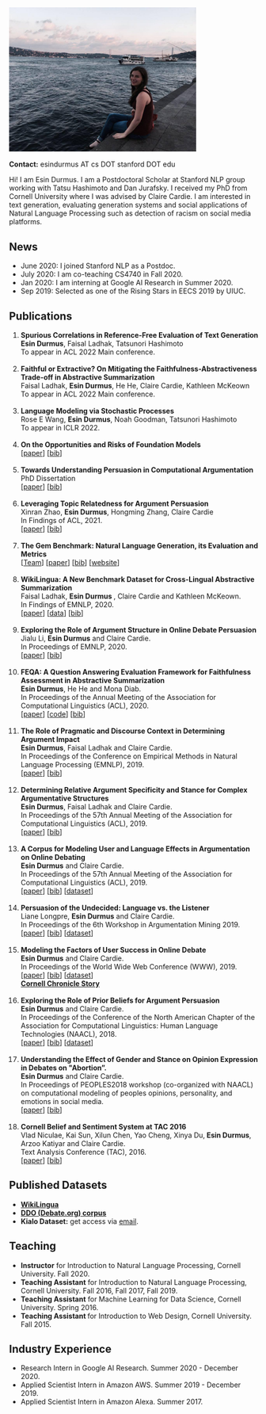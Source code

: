 <img src="esin.jpeg" alt="esin" style="width:10cm;"/>

**Contact:** esindurmus AT cs DOT stanford DOT edu

Hi! I am Esin Durmus. I am a Postdoctoral Scholar at Stanford NLP group working with Tatsu Hashimoto and Dan Jurafsky. I received my PhD from Cornell University where I was advised by Claire Cardie. I am interested in text generation, evaluating generation systems and social applications of Natural Language Processing such as detection of racism on social media platforms.


<h2>News</h2>
<ul>
    <li> June 2020: I joined Stanford NLP as a Postdoc.</li>
    <li> July 2020: I am co-teaching CS4740 in Fall 2020.</li>
    <li> Jan 2020: I am interning at Google AI Research in Summer 2020.</li>
    <li> Sep 2019: Selected as one of the Rising Stars in EECS 2019 by UIUC.</li>

</ul>

<h2>Publications</h2>

<ol type="1">
    <li>
        <b>Spurious Correlations in Reference-Free Evaluation of Text Generation</b>
        <br> <b> Esin Durmus</b>, Faisal Ladhak, Tatsunori Hashimoto <br>
        To appear in ACL 2022 Main conference. <br> <br>
    </li>
    <li>
        <b>Faithful or Extractive? On Mitigating the Faithfulness-Abstractiveness Trade-off in Abstractive Summarization</b>
        <br> Faisal Ladhak, <b> Esin Durmus</b>, He He, Claire Cardie, Kathleen McKeown <br>
        To appear in ACL 2022 Main conference. <br><br>
    </li>
    <li>
        <b>Language Modeling via Stochastic Processes</b>
        <br> Rose E Wang, <b> Esin Durmus</b>, Noah Goodman, Tatsunori Hashimoto <br>
        To appear in ICLR 2022. <br><br>
    </li>
    <li>
        <b>On the Opportunities and Risks of Foundation Models</b><br>
        [<a href="https://arxiv.org/pdf/2108.07258.pdf">paper</a>]
        [<a href="publications/opportunities.bib">bib</a>]
    </li>
    <br>
    <li>
        <b>Towards Understanding Persuasion in Computational Argumentation</b><br>
        PhD Dissertation<br>
        [<a href="https://ecommons.cornell.edu/handle/1813/109733">paper</a>]
        [<a href="publications/thesis.bib">bib</a>]
    </li>
    <br>
    <li>
        <b>Leveraging Topic Relatedness for Argument Persuasion</b>
         <br>Xinran Zhao, <b>Esin Durmus</b>, Hongming Zhang, Claire Cardie <br>
         In Findings of ACL, 2021. <br>
        [<a href="https://aclanthology.org/2021.findings-acl.386.pdf">paper</a>]       
        [<a href="publications/topic_relatedness.bib">bib</a>]
    </li>
    <br>
    <li>
        <b>The Gem Benchmark: Natural Language Generation, its Evaluation and Metrics </b><br>
        [<a href="https://gem-benchmark.com/team">Team</a>]
        [<a href="https://arxiv.org/abs/2102.01672">paper</a>]
        [<a href="publications/gem.bib">bib</a>]
        [<a href="https://gem-benchmark.com">website</a>]
    </li>
    <br>
    <li>
        <b>WikiLingua: A New Benchmark Dataset for Cross-Lingual Abstractive Summarization </b><br>
        Faisal Ladhak, <b>Esin Durmus </b>, Claire Cardie and Kathleen McKeown. <br>
        In Findings of EMNLP, 2020. <br>
        [<a href="https://aclanthology.org/2020.findings-emnlp.360">paper</a>]
        [<a href="https://github.com/esdurmus/Wikilingua">data</a>]
        [<a href="publications/wikilingua.bib">bib</a>]
    </li>
    <br>
    <li><b>Exploring the Role of Argument Structure in Online Debate Persuasion</b><br>
        Jialu Li, <b>Esin Durmus</b> and Claire Cardie.<br>
        In Proceedings of EMNLP, 2020. <br>
        [<a href="https://aclanthology.org/2020.emnlp-main.716">paper</a>]
        [<a href="publications/arg_struc_pers.bib">bib</a>]
    </li>
    <br>
    <li><b>FEQA: A Question Answering Evaluation Framework for Faithfulness Assessment in Abstractive
        Summarization</b><br>
        <b>Esin Durmus</b>, He He and Mona Diab. <br>
        In Proceedings of the Annual Meeting of the Association for Computational Linguistics (ACL),
        2020. <br>
        [<a href="https://aclanthology.org/2020.acl-main.454.pdf">paper</a>]
        [<a href="https://github.com/esdurmus/feqa">code</a>]
        [<a href="publications/feqa.bib">bib</a>]
    </li>
    <br>
    <li><b>The Role of Pragmatic and Discourse Context in Determining Argument Impact</b><br>
        <b>Esin Durmus</b>, Faisal Ladhak and Claire Cardie. <br>
        In Proceedings of the Conference on Empirical Methods in Natural Language Processing
        (EMNLP), 2019. <br>
        [<a href="https://aclanthology.org/D19-1568/">paper</a>]
        [<a href="publications/arg_impact.bib">bib</a>]
    </li>
    <br>
    <li>
        <b> Determining Relative Argument Specificity and Stance for Complex Argumentative
            Structures </b>
        <br>
        <b>Esin Durmus</b>, Faisal Ladhak and Claire Cardie. <br>
        In Proceedings of the 57th Annual Meeting of the Association for Computational Linguistics
        (ACL), 2019. <br>
        [<a href="https://aclanthology.org/P19-1456/">paper</a>]
        [<a href="publications/arg_struc.bib">bib</a>]
    </li>
    <br>
    <li>
        <b>A Corpus for Modeling User and Language Effects in Argumentation on Online Debating</b>
        <br>
        <b>Esin Durmus</b> and Claire Cardie. <br>
        In Proceedings of the 57th Annual Meeting of the Association for Computational Linguistics
        (ACL), 2019. <br>
        [<a href="https://aclanthology.org/P19-1057">paper</a>]
        [<a href="publications/debate_corpus.bib">bib</a>]
        [<a href="ddo.md">dataset</a>]
    </li>
    <br>
    <li>
        <b>Persuasion of the Undecided: Language vs. the Listener </b><br>
        Liane Longpre, <b>Esin Durmus</b> and Claire Cardie. <br>
        In Proceedings of the 6th Workshop in Argumentation Mining 2019. <br>
        [<a href="https://aclanthology.org/W19-4519">paper</a>]
        [<a href="publications/debate_undecided.bib">bib</a>]
        [<a href="ddo.md">dataset</a>]
    </li>
    <br>
    <li>
        <b> Modeling the Factors of User Success in Online Debate </b> <br>
        <b>Esin Durmus</b> and Claire Cardie. <br>
        In Proceedings of the World Wide Web Conference (WWW), 2019. <br>
        [<a href="https://dl.acm.org/doi/10.1145/3308558.3313676">paper</a>]
        [<a href="publications/modeling_factors.bib">bib</a>]
        [<a href="ddo.md">dataset</a>]
        <br>
        <a href="https://news.cornell.edu/stories/2019/05/win-online-debates-social-networks-worth-thousand-words">
            <b>Cornell Chronicle Story</b> </a><br>
    </li>
    <br>
    <li>
        <b>Exploring the Role of Prior Beliefs for Argument Persuasion</b><br>
        <b>Esin Durmus</b> and Claire Cardie. <br>
        In Proceedings of the Conference of the North American Chapter of the Association for
        Computational Linguistics: Human Language Technologies (NAACL), 2018. <br>
        [<a href="https://aclanthology.org/N18-1094/">paper</a>]
        [<a href="publications/prior_beliefs.bib">bib</a>]
        [<a href="ddo.md">dataset</a>]
    </li>
    <br>
    <li>
        <b>Understanding the Effect of Gender and Stance on Opinion Expression in Debates on
            "Abortion”.</b> <br>
        <b>Esin Durmus</b> and Claire Cardie. <br>
        In Proceedings of PEOPLES2018 workshop (co-organized with NAACL) on computational modeling
        of peoples opinions, personality, and emotions in social media. <br>
        [<a href="https://aclanthology.org/W18-1110">paper</a>]
        [<a href="publications/abortion.bib">bib</a>]
    </li>
    <br>
    <li><b>Cornell Belief and Sentiment System at TAC 2016 </b><br>
        Vlad Niculae, Kai Sun, Xilun Chen, Yao Cheng, Xinya Du,<b> Esin Durmus</b>, Arzoo Katiyar
        and Claire Cardie. <br>
        Text Analysis Conference (TAC), 2016. <br>
        [<a href="publications/tac.pdf">paper</a>]
        [<a href="publications/tac.bib">bib</a>]
    </li>
</ol>

<h2>Published Datasets</h2>
<ul>
    <li>
        <b><a href="https://github.com/esdurmus/Wikilingua">WikiLingua</a></b></li>
    <li><b><a
            href="ddo.html"> DDO (Debate.org) corpus</a></b></li>
    <li>
        <b>Kialo Dataset:</b> get access via <a href="mailto:esdurmus@stanford.edu">email</a>.
    </li>
</ul>
           
<h2>Teaching</h2>
<ul>
    <li><b>Instructor</b> for Introduction to Natural Language Processing, Cornell University. Fall
        2020.
    </li>
    <li><b>Teaching Assistant</b> for Introduction to Natural Language Processing, Cornell
        University. Fall 2016, Fall 2017, Fall 2019.
    </li>
    <li><b>Teaching Assistant</b> for Machine Learning for Data Science, Cornell University. Spring
        2016.
    </li>
    <li><b>Teaching Assistant </b> for Introduction to Web Design, Cornell University. Fall 2015.
    </li>
</ul>

<h2>Industry Experience</h2>
<ul>
    <li> Research Intern in Google AI Research. Summer 2020 - December 2020.</li>
    <li> Applied Scientist Intern in Amazon AWS. Summer 2019 - December 2019.</li>
    <li>Applied Scientist Intern in Amazon Alexa. Summer 2017.</li>
</ul>

